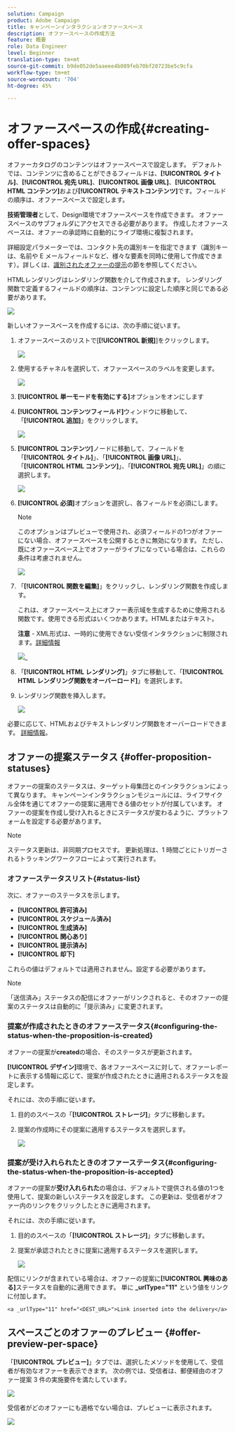 ```yaml
---
solution: Campaign
product: Adobe Campaign
title: キャンペーンインタラクションオファースペース
description: オファースペースの作成方法
feature: 概要
role: Data Engineer
level: Beginner
translation-type: tm+mt
source-git-commit: b9de052de5aaeee4b089feb70bf20723be5c9cfa
workflow-type: tm+mt
source-wordcount: '704'
ht-degree: 45%

---
```


# オファースペースの作成{#creating-offer-spaces}

オファーカタログのコンテンツはオファースペースで設定します。 デフォルトでは、コンテンツに含めることができるフィールドは、**[!UICONTROL タイトル]**、**[!UICONTROL 宛先 URL]**、**[!UICONTROL 画像 URL]**、**[!UICONTROL HTML コンテンツ]**&#x200B;および&#x200B;**[!UICONTROL テキストコンテンツ]**&#x200B;です。フィールドの順序は、オファースペースで設定します。

**技術管理者**&#x200B;として、Design環境でオファースペースを作成できます。 オファースペースのサブフォルダにアクセスできる必要があります。 作成したオファースペースは、オファーの承認時に自動的にライブ環境に複製されます。

詳細設定パラメーターでは、コンタクト先の識別キーを指定できます（識別キーは、名前や E メールフィールドなど、様々な要素を同時に使用して作成できます）。詳しくは、[識別されたオファーの提示](../../interaction/using/integration-via-javascript--client-side-.md#presenting-an-identified-offer)の節を参照してください。

HTMLレンダリングはレンダリング関数を介して作成されます。 レンダリング関数で定義するフィールドの順序は、コンテンツに設定した順序と同じである必要があります。

![](assets/offer_space_create_009.png)

新しいオファースペースを作成するには、次の手順に従います。

1. オファースペースのリストで[**[!UICONTROL 新規]**]をクリックします。

   ![](assets/offer_space_create_001.png)

1. 使用するチャネルを選択して、オファースペースのラベルを変更します。

   ![](assets/offer_space_create_002.png)

1. **[!UICONTROL 単一モードを有効にする]**&#x200B;オプションをオンにします

1. **[!UICONTROL コンテンツフィールド]**&#x200B;ウィンドウに移動して、「**[!UICONTROL 追加]**」をクリックします。

   ![](assets/offer_space_create_003.png)

1. **[!UICONTROL コンテンツ]**&#x200B;ノードに移動して、フィールドを「**[!UICONTROL タイトル]**」、「**[!UICONTROL 画像 URL]**」、「**[!UICONTROL HTML コンテンツ]**」、「**[!UICONTROL 宛先 URL]**」の順に選択します。

   ![](assets/offer_space_create_004.png)

1. **[!UICONTROL 必須]**&#x200B;オプションを選択し、各フィールドを必須にします。

   >[!NOTE]
   >
   >このオプションはプレビューで使用され、必須フィールドの1つがオファーにない場合、オファースペースを公開するときに無効になります。 ただし、既にオファースペース上でオファーがライブになっている場合は、これらの条件は考慮されません。

   ![](assets/offer_space_create_005.png)

1. 「**[!UICONTROL 関数を編集]**」をクリックし、レンダリング関数を作成します。

   これは、オファースペース上にオファー表示域を生成するために使用される関数です。使用できる形式はいくつかあります。HTMLまたはテキスト。

   **注意** - XML形式は、一時的に使用できない受信インタラクションに制限されます。[詳細情報](../start/capability-matrix.md#gs-unavailable-features)

   ![](assets/offer_spacecreate_006.png)_

1. 「**[!UICONTROL HTML レンダリング]**」タブに移動して、「**[!UICONTROL HTML レンダリング関数をオーバーロード]**」を選択します。
1. レンダリング関数を挿入します。

   ![](assets/offer_space_create_007.png)

必要に応じて、HTMLおよびテキストレンダリング関数をオーバーロードできます。 [詳細情報](../../interaction/using/about-inbound-channels.md)。

## オファーの提案ステータス {#offer-proposition-statuses}

オファーの提案のステータスは、ターゲット母集団とのインタラクションによって異なります。 キャンペーンインタラクションモジュールには、ライフサイクル全体を通じてオファーの提案に適用できる値のセットが付属しています。 オファーの提案を作成し受け入れるときにステータスが変わるように、プラットフォームを設定する必要があります。

>[!NOTE]
>
>ステータス更新は、非同期プロセスです。 更新処理は、1 時間ごとにトリガーされるトラッキングワークフローによって実行されます。

### オファーステータスリスト{#status-list}

次に、オファーのステータスを示します。

* **[!UICONTROL 許可済み]**
* **[!UICONTROL スケジュール済み]**
* **[!UICONTROL 生成済み]**
* **[!UICONTROL 関心あり]**
* **[!UICONTROL 提示済み]**
* **[!UICONTROL 却下]**

これらの値はデフォルトでは適用されません。設定する必要があります。

>[!NOTE]
>
>「送信済み」ステータスの配信にオファーがリンクされると、そのオファーの提案のステータスは自動的に「提示済み」に変更されます。

### 提案が作成されたときのオファーステータス{#configuring-the-status-when-the-proposition-is-created}

オファーの提案が&#x200B;**created**&#x200B;の場合、そのステータスが更新されます。

**[!UICONTROL デザイン]**&#x200B;環境で、各オファースペースに対して、オファーレポートに表示する情報に応じて、提案が作成されたときに適用されるステータスを設定します。

それには、次の手順に従います。

1. 目的のスペースの「**[!UICONTROL ストレージ]**」タブに移動します。
1. 提案の作成時にその提案に適用するステータスを選択します。

   ![](assets/offer_update_status_001.png)

### 提案が受け入れられたときのオファーステータス{#configuring-the-status-when-the-proposition-is-accepted}

オファーの提案が&#x200B;**受け入れられた**&#x200B;の場合は、デフォルトで提供される値の1つを使用して、提案の新しいステータスを設定します。 この更新は、受信者がオファー内のリンクをクリックしたときに適用されます。

それには、次の手順に従います。

1. 目的のスペースの「**[!UICONTROL ストレージ]**」タブに移動します。
1. 提案が承認されたときに提案に適用するステータスを選択します。

   ![](assets/offer_update_status_002.png)

<!--
**Inbound interaction**

The **[!UICONTROL Storage]** tab lets you define statuses for **proposed** and **accepted** offer propositions only. For inbound interaction, the status of offer propositions should be specified directly in the URL for calling the offer engine, rather than through the interface. This way, you will be able to specify which status to apply in other cases, for example if an offer proposition is rejected.

```
<BASE_URL>?a=UpdateStatus&p=<PRIMARY_KEY_OF_THE_PROPOSITION>&st=<NEW_STATUS_OF_THE_PROPOSITION>&r=<REDIRECT_URL>
```

For instance, the proposition (identifier **40004**) that matches the **Home insurance** offer displayed on the **Neobank** site contains the following URL:

```
<BASE_URL>?a=UpdateStatus&p=<40004>&st=<3>&r=<"http://www.neobank.com/insurance/subscribe.html">
```

As soon as a visitor clicks the offer, and therefore the URL, the **[!UICONTROL Accepted]** status (value **3**) is applied to the proposition and the visitor is redirected to a new page of the **Neobank** site to take out the insurance contract.

>[!NOTE]
>
>If you want to specify another status in the url (for example if an offer proposition is rejected), use the value corresponding to the desired status. Example: **[!UICONTROL Rejected]** = "5", **[!UICONTROL Presented]** = "1" and so on.
>
>Statuses and their values can be retrieved in the **[!UICONTROL Offer propositions (nms)]** data schema. For more on this, refer to [this page](../../configuration/using/data-schemas.md).

**Outbound interaction**
-->

配信にリンクが含まれている場合は、オファーの提案に&#x200B;**[!UICONTROL 興味のある]**&#x200B;ステータスを自動的に適用できます。 単に **_urlType=&quot;11&quot;** という値をリンクに付加します。

```
<a _urlType="11" href="<DEST_URL>">Link inserted into the delivery</a>
```

## スペースごとのオファーのプレビュー {#offer-preview-per-space}

「**[!UICONTROL プレビュー]**」タブでは、選択したメソッドを使用して、受信者が有効なオファーを表示できます。 次の例では、受信者は、郵便経由のオファー提案 3 件の実施要件を満たしています。

![](assets/offer_space_overview_002.png)

受信者がどのオファーにも適格でない場合は、プレビューに表示されます。

![](assets/offer_space_overview_001.png)

<!--
The preview can ignore contexts when they are restricted to a space. This is the case when the interaction schema has been extended to add fields referenced in a space using an inbound channel (for more on this, refer to [Extension example](../../interaction/using/extension-example.md)).
-->
